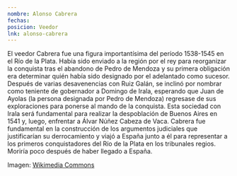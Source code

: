 ```yaml
---
nombre: Alonso Cabrera
fechas: 
posicion: Veedor
lnk: alonso-cabrera
---
```


<p>El veedor Cabrera fue una figura importantísima del período 1538-1545 en el Río de la Plata. Había sido enviado a la región por el rey para reorganizar la conquista tras el abandono de Pedro de Mendoza y su primera obligación era determinar quién había sido designado por el adelantado como sucesor. Después de varias desavenencias con Ruiz Galán, se inclinó por nombrar como teniente de gobernador a Domingo de Irala, esperando que Juan de Ayolas (la persona designada por Pedro de Mendoza) regresase de sus exploraciones para ponerse al mando de la conquista. Esta sociedad con Irala será fundamental para realizar la despoblación de Buenos Aires en 1541 y, luego, enfrentar a Álvar Núñez Cabeza de Vaca. Cabrera fue fundamental en la construcción de los argumentos judiciales que justificarían su derrocamiento y viajó a España junto a él para representar a los primeros conquistadores del Río de la Plata en los tribunales regios. Moriría poco después de haber llegado a España.</p>


<span>Imagen: <a href="https://commons.wikimedia.org/wiki/File:Conquistador_Armor.jpg" target="blank_">Wikimedia Commons</a></span>